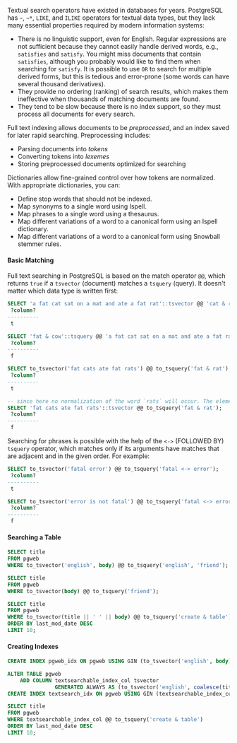 Textual search operators have existed in databases for years. PostgreSQL has `~`, `~*`, `LIKE`, and `ILIKE` operators for textual data types, but they lack many essential properties required by modern information systems:
-   There is no linguistic support, even for English. Regular expressions are not sufficient because they cannot easily handle derived words, e.g., `satisfies` and `satisfy`. You might miss documents that contain `satisfies`, although you probably would like to find them when searching for `satisfy`. It is possible to use `OR` to search for multiple derived forms, but this is tedious and error-prone (some words can have several thousand derivatives).
- They provide no ordering (ranking) of search results, which makes them ineffective when thousands of matching documents are found.
- They tend to be slow because there is no index support, so they must process all documents for every search.

Full text indexing allows documents to be _preprocessed_, and an index saved for later rapid searching. Preprocessing includes:
- Parsing documents into _tokens_
- Converting tokens into _lexemes_
- Storing preprocessed documents optimized for searching

Dictionaries allow fine-grained control over how tokens are normalized. With appropriate dictionaries, you can:
-   Define stop words that should not be indexed.
-   Map synonyms to a single word using Ispell.
-   Map phrases to a single word using a thesaurus.
-   Map different variations of a word to a canonical form using an Ispell dictionary.
-   Map different variations of a word to a canonical form using Snowball stemmer rules.

#### Basic Matching
Full text searching in PostgreSQL is based on the match operator `@@`, which returns `true` if a `tsvector` (document) matches a `tsquery` (query). It doesn't matter which data type is written first:
```SQL
SELECT 'a fat cat sat on a mat and ate a fat rat'::tsvector @@ 'cat & rat'::tsquery;
 ?column?
----------
 t

SELECT 'fat & cow'::tsquery @@ 'a fat cat sat on a mat and ate a fat rat'::tsvector;
 ?column?
----------
 f

SELECT to_tsvector('fat cats ate fat rats') @@ to_tsquery('fat & rat');
 ?column?
----------
 t

-- since here no normalization of the word `rats` will occur. The elements of a `tsvector` are lexemes, which are assumed already normalized, so `rats` does not match `rat`.
SELECT 'fat cats ate fat rats'::tsvector @@ to_tsquery('fat & rat');
 ?column?
----------
 f
```


Searching for phrases is possible with the help of the `<->` (FOLLOWED BY) `tsquery` operator, which matches only if its arguments have matches that are adjacent and in the given order. For example:
```SQL
SELECT to_tsvector('fatal error') @@ to_tsquery('fatal <-> error');
 ?column?
----------
 t

SELECT to_tsvector('error is not fatal') @@ to_tsquery('fatal <-> error');
 ?column?
----------
 f
```


#### Searching a Table
```SQL
SELECT title
FROM pgweb
WHERE to_tsvector('english', body) @@ to_tsquery('english', 'friend');

SELECT title
FROM pgweb
WHERE to_tsvector(body) @@ to_tsquery('friend');

SELECT title
FROM pgweb
WHERE to_tsvector(title || ' ' || body) @@ to_tsquery('create & table')
ORDER BY last_mod_date DESC
LIMIT 10;
```

#### Creating Indexes
```SQL
CREATE INDEX pgweb_idx ON pgweb USING GIN (to_tsvector('english', body));

ALTER TABLE pgweb
    ADD COLUMN textsearchable_index_col tsvector
               GENERATED ALWAYS AS (to_tsvector('english', coalesce(title, '') || ' ' || coalesce(body, ''))) STORED;
CREATE INDEX textsearch_idx ON pgweb USING GIN (textsearchable_index_col);

SELECT title
FROM pgweb
WHERE textsearchable_index_col @@ to_tsquery('create & table')
ORDER BY last_mod_date DESC
LIMIT 10;
```

